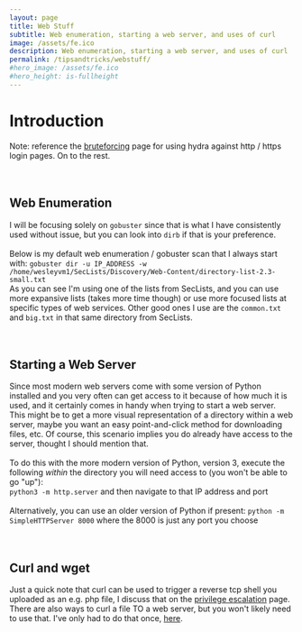 ```yaml
---
layout: page
title: Web Stuff
subtitle: Web enumeration, starting a web server, and uses of curl
image: /assets/fe.ico
description: Web enumeration, starting a web server, and uses of curl
permalink: /tipsandtricks/webstuff/
#hero_image: /assets/fe.ico
#hero_height: is-fullheight
---
```


# Introduction
Note: reference the [bruteforcing](/tipsandtricks/bruteforcing/) page for using hydra against http / https login pages. On to the rest.
<br><br><br>
## Web Enumeration
I will be focusing solely on `gobuster` since that is what I have consistently used without issue, but you can look into `dirb` if that is your preference.
<br><br>
Below is my default web enumeration / gobuster scan that I always start with:
`gobuster dir -u IP_ADDRESS -w /home/wesleyvm1/SecLists/Discovery/Web-Content/directory-list-2.3-small.txt `<br>
As you can see I'm using one of the lists from SecLists, and you can use more expansive lists (takes more time though) or use more focused lists at specific types of web services. Other good ones I use are the `common.txt` and `big.txt` in that same directory from SecLists.
<br><br><br>
## Starting a Web Server
Since most modern web servers come with some version of Python installed and you very often can get access to it because of how much it is used, and it certainly comes in handy when trying to start a web server. This might be to get a more visual representation of a directory within a web server, maybe you want an easy point-and-click method for downloading files, etc. Of course, this scenario implies you do already have access to the server, thought I should mention that.<br><br>
To do this with the more modern version of Python, version 3, execute the following _within_ the directory you will need access to (you won't be able to go "up"):<br>
`python3 -m http.server` and then navigate to that IP address and port
<br><br>
Alternatively, you can use an older version of Python if present:
`python -m SimpleHTTPServer 8000` where the 8000 is just any port you choose
<br><br><br>
## Curl and wget
Just a quick note that curl can be used to trigger a reverse tcp shell you uploaded as an e.g. php file, I discuss that on the [privilege escalation](/tipsandtricks/privilegeescalation/) page.
There are also ways to curl a file TO a web server, but you won't likely need to use that. I've only had to do that once, [here](/thm/2022/05/26/Dav.html).
<br>
